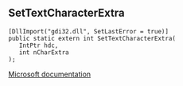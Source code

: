 ## SetTextCharacterExtra

```
[DllImport("gdi32.dll", SetLastError = true)]
public static extern int SetTextCharacterExtra(
   IntPtr hdc,
   int nCharExtra
);
```

[Microsoft documentation](https://docs.microsoft.com/en-us/windows/win32/api/wingdi/nf-wingdi-settextcharacterextra)
